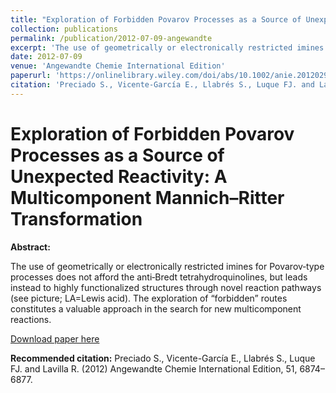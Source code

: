 ```yaml
---
title: "Exploration of Forbidden Povarov Processes as a Source of Unexpected Reactivity: A Multicomponent Mannich–Ritter Transformation"
collection: publications
permalink: /publication/2012-07-09-angewandte
excerpt: 'The use of geometrically or electronically restricted imines for Povarov‐type processes does not afford the anti‐Bredt tetrahydroquinolines, but leads instead to highly functionalized structures through novel reaction pathways (see picture; LA=Lewis acid). The exploration of “forbidden” routes constitutes a valuable approach in the search for new multicomponent reactions.'
date: 2012-07-09
venue: 'Angewandte Chemie International Edition'
paperurl: 'https://onlinelibrary.wiley.com/doi/abs/10.1002/anie.201202927'
citation: 'Preciado S., Vicente-García E., Llabrés S., Luque FJ. and Lavilla R. (2012) Angewandte Chemie International Edition. 51, 6874–6877.'
---
```


# Exploration of Forbidden Povarov Processes as a Source of Unexpected Reactivity: A Multicomponent Mannich–Ritter Transformation

**Abstract:**

The use of geometrically or electronically restricted imines for Povarov‐type processes does not afford the anti‐Bredt tetrahydroquinolines, but leads instead to highly functionalized structures through novel reaction pathways (see picture; LA=Lewis acid). The exploration of “forbidden” routes constitutes a valuable approach in the search for new multicomponent reactions.

[Download paper here](https://onlinelibrary.wiley.com/doi/abs/10.1002/anie.201202927)

**Recommended citation:** Preciado S., Vicente-García E., Llabrés S., Luque FJ. and Lavilla R. (2012) Angewandte Chemie International Edition, 51, 6874–6877.
